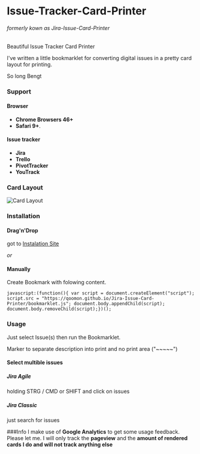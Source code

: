 # Issue-Tracker-Card-Printer 
###### formerly kown as Jira-Issue-Card-Printer

Beautiful Issue Tracker Card Printer

I've written a little bookmarklet for converting digital issues in a pretty card layout for printing.

So long
Bengt

### Support
#### Browser
* **Chrome Browsers 46+**
* **Safari 9+**.

#### Issue tracker
* **Jira**
* **Trello**
* **PivotTracker**
* **YouTrack**

### Card Layout
![Card Layout](CardExample.png)

### Installation
#### Drag'n'Drop
got to [Instalation Site](https://qoomon.github.io/Jira-Issue-Card-Printer/bookmarkInstalation.html)

*or*

#### Manually
Create Bookmark with folowing content.
```
javascript:(function(){ var script = document.createElement("script"); script.src = "https://qoomon.github.io/Jira-Issue-Card-Printer/bookmarklet.js"; document.body.appendChild(script); document.body.removeChild(script);})();
```

### Usage
Just select Issue(s) then run the Bookmarklet.

Marker to separate description into print and no print area ("~~~~~")

#### Select multible issues
##### Jira Agile
holding STRG / CMD or SHIFT and click on issues
##### Jira Classic
just search for issues



###Info
I make use of **Google Analytics** to get some usage feedback. Please let me.
I will only track the **pageview** and the **amount of rendered cards**
**I do and will not track anything else**
